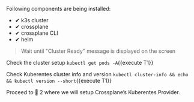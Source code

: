 Following components are being installed:

- ✔ k3s cluster
- ✔ crossplane
- ✔ crossplane CLI
- ✔ helm

> Wait until "Cluster Ready" message is displayed on the screen

Check the cluster setup `kubectl get pods -A`{{execute T1}}

Check Kuberentes cluster info and version `kubectl cluster-info && echo && kubectl version --short`{{execute T1}}

Proceed to 👞 2 where we will setup Crossplane’s Kuberentes Provider.

